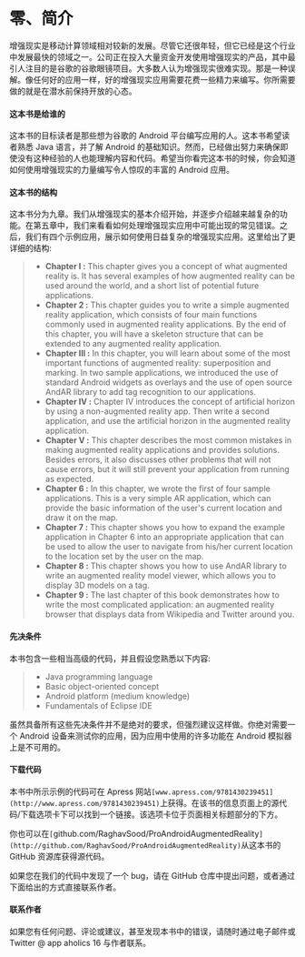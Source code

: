 # 零、简介

增强现实是移动计算领域相对较新的发展。尽管它还很年轻，但它已经是这个行业中发展最快的领域之一。公司正在投入大量资金开发使用增强现实的产品，其中最引人注目的是谷歌的谷歌眼镜项目。大多数人认为增强现实很难实现。那是一种误解。像任何好的应用一样，好的增强现实应用需要花费一些精力来编写。你所需要做的就是在潜水前保持开放的心态。

#### 这本书是给谁的

这本书的目标读者是那些想为谷歌的 Android 平台编写应用的人。这本书希望读者熟悉 Java 语言，并了解 Android 的基础知识。然而，已经做出努力来确保即使没有这种经验的人也能理解内容和代码。希望当你看完这本书的时候，你会知道如何使用增强现实的力量编写令人惊叹的丰富的 Android 应用。

#### 这本书的结构

这本书分为九章。我们从增强现实的基本介绍开始，并逐步介绍越来越复杂的功能。在第五章中，我们来看看如何处理增强现实应用中可能出现的常见错误。之后，我们有四个示例应用，展示如何使用日益复杂的增强现实应用。这里给出了更详细的结构:

> *   **Chapter I :** This chapter gives you a concept of what augmented reality is. It has several examples of how augmented reality can be used around the world, and a short list of potential future applications.
> *   **Chapter 2 :** This chapter guides you to write a simple augmented reality application, which consists of four main functions commonly used in augmented reality applications. By the end of this chapter, you will have a skeleton structure that can be extended to any augmented reality application.
> *   **Chapter III :** In this chapter, you will learn about some of the most important functions of augmented reality: superposition and marking. In two sample applications, we introduced the use of standard Android widgets as overlays and the use of open source AndAR library to add tag recognition to our applications.
> *   **Chapter IV :** Chapter IV introduces the concept of artificial horizon by using a non-augmented reality app. Then write a second application, and use the artificial horizon in the augmented reality application.
> *   **Chapter V :** This chapter describes the most common mistakes in making augmented reality applications and provides solutions. Besides errors, it also discusses other problems that will not cause errors, but it will still prevent your application from running as expected.
> *   **Chapter 6 :** In this chapter, we wrote the first of four sample applications. This is a very simple AR application, which can provide the basic information of the user's current location and draw it on the map.
> *   **Chapter 7 :** This chapter shows you how to expand the example application in Chapter 6 into an appropriate application that can be used to allow the user to navigate from his/her current location to the location set by the user on the map.
> *   **Chapter 8 :** This chapter shows you how to use AndAR library to write an augmented reality model viewer, which allows you to display 3D models on a tag.
> *   **Chapter 9 :** The last chapter of this book demonstrates how to write the most complicated application: an augmented reality browser that displays data from Wikipedia and Twitter around you.

#### 先决条件

本书包含一些相当高级的代码，并且假设您熟悉以下内容:

> *   Java programming language
> *   Basic object-oriented concept
> *   Android platform (medium knowledge)
> *   Fundamentals of Eclipse IDE

虽然具备所有这些先决条件并不是绝对的要求，但强烈建议这样做。你绝对需要一个 Android 设备来测试你的应用，因为应用中使用的许多功能在 Android 模拟器上是不可用的。

#### 下载代码

本书中所示示例的代码可在 Apress 网站`[www.apress.com/9781430239451](http://www.apress.com/9781430239451)`上获得。在该书的信息页面上的源代码/下载选项卡下可以找到一个链接。该选项卡位于页面相关标题部分的下方。

你也可以在`[`github.com/RaghavSood/ProAndroidAugmentedReality`](http://github.com/RaghavSood/ProAndroidAugmentedReality)`从这本书的 GitHub 资源库获得源代码。

如果您在我们的代码中发现了一个 bug，请在 GitHub 仓库中提出问题，或者通过下面给出的方式直接联系作者。

#### 联系作者

如果您有任何问题、评论或建议，甚至发现本书中的错误，请随时通过电子邮件或 Twitter @ app aholics 16 与作者联系。